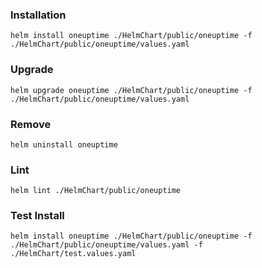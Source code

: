 ### Installation

```
helm install oneuptime ./HelmChart/public/oneuptime -f ./HelmChart/public/oneuptime/values.yaml
```

### Upgrade

```
helm upgrade oneuptime ./HelmChart/public/oneuptime -f ./HelmChart/public/oneuptime/values.yaml
```

### Remove

```
helm uninstall oneuptime 
```

### Lint 

```
helm lint ./HelmChart/public/oneuptime
```


### Test Install 

```
helm install oneuptime ./HelmChart/public/oneuptime -f ./HelmChart/public/oneuptime/values.yaml -f ./HelmChart/test.values.yaml
```